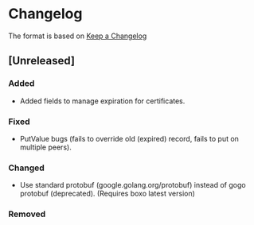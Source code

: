 # Changelog

The format is based on [Keep a Changelog](https://keepachangelog.com/en/1.1.0/)

## [Unreleased]

### Added
- Added fields to manage expiration for certificates.

### Fixed
- PutValue bugs (fails to override old (expired) record, fails to put on multiple peers).

### Changed
- Use standard protobuf (google.golang.org/protobuf) instead of gogo protobuf (deprecated).
  (Requires boxo latest version)

### Removed


